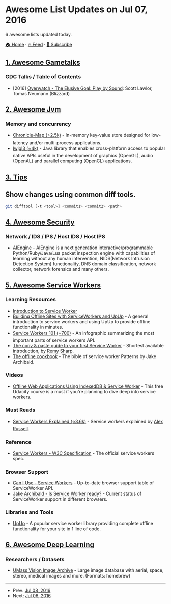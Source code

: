 # Awesome List Updates on Jul 07, 2016

6 awesome lists updated today.

[🏠 Home](/README.md) · [🔥 Feed](https://test.trackawesomelist.com/feed.xml) · [📮 Subscribe](https://trackawesomelist.us17.list-manage.com/subscribe?u=d2f0117aa829c83a63ec63c2f&id=36a103854c)



## [1. Awesome Gametalks](/content/hzoo/awesome-gametalks/README.md)

### GDC Talks / Table of Contents

*   \[2016] [Overwatch - The Elusive Goal: Play by Sound](https://www.youtube.com/watch?v=zF_jcrTCMsA): Scott Lawlor, Tomas Neumann (Blizzard)

## [2. Awesome Jvm](/content/deephacks/awesome-jvm/README.md)

### Memory and concurrency

*   [Chronicle-Map (⭐2.5k)](https://github.com/OpenHFT/Chronicle-Map) - In-memory key-value store designed for low-latency and/or multi-process applications.
*   [lwjgl3 (⭐4k)](https://github.com/LWJGL/lwjgl3) - Java library that enables cross-platform access to popular native APIs useful in the development of graphics (OpenGL), audio (OpenAL) and parallel computing (OpenCL) applications.

## [3. Tips](/content/git-tips/tips/README.md)
## Show changes using common diff tools.

```sh
git difftool [-t <tool>] <commit1> <commit2> <path>
```

## [4. Awesome Security](/content/sbilly/awesome-security/README.md)

### Network / IDS / IPS / Host IDS / Host IPS

*   [AIEngine](https://bitbucket.org/camp0/aiengine) - AIEngine is a next generation interactive/programmable Python/Ruby/Java/Lua packet inspection engine with capabilities of learning without any human intervention, NIDS(Network Intrusion Detection System) functionality, DNS domain classification, network collector, network forensics and many others.

## [5. Awesome Service Workers](/content/TalAter/awesome-service-workers/README.md)

### Learning Resources

*   [Introduction to Service Worker](http://www.html5rocks.com/en/tutorials/service-worker/introduction/)
*   [Building Offline Sites with ServiceWorkers and UpUp](https://dev.opera.com/articles/offline-with-upup-service-workers/) - A general introduction to service workers and using UpUp to provide offline functionality in minutes.
*   [Service Workers 101 (⭐700)](https://github.com/delapuente/service-workers-101) - An infographic summarizing the most important parts of service workers API.
*   [The copy & paste guide to your first Service Worker](https://remysharp.com/2016/03/22/the-copy--paste-guide-to-your-first-service-worker) - Shortest available introduction, by [Remy Sharp](https://github.com/remy).
*   [The offline cookbook](https://jakearchibald.com/2014/offline-cookbook/) - The bible of service worker Patterns by Jake Archibald.

### Videos

*   [Offline Web Applications Using IndexedDB & Service Worker](https://www.udacity.com/course/offline-web-applications--ud899) - This free Udacity course is a must if you're planning to dive deep into service workers.

### Must Reads

*   [Service Workers Explained (⭐3.6k)](https://github.com/slightlyoff/ServiceWorker/blob/master/explainer.md) - Service workers explained by [Alex Russell](https://github.com/slightlyoff).

### Reference

*   [Service Workers - W3C Specification](https://www.w3.org/TR/service-workers/) - The official service workers spec.

### Browser Support

*   [Can I Use - Service Workers](http://caniuse.com/#feat=serviceworkers) - Up-to-date browser support table of ServiceWorker API.
*   [Jake Archibald - Is Service Worker ready?](https://jakearchibald.github.io/isserviceworkerready/) - Current status of ServiceWorker support in different browsers.

### Libraries and Tools

*   [UpUp](http://upup.rocks/) - A popular service worker library providing complete offline functionality for your site in 1 line of code.

## [6. Awesome Deep Learning](/content/ChristosChristofidis/awesome-deep-learning/README.md)

### Researchers / Datasets

*   [UMass Vision Image Archive](http://vis-www.cs.umass.edu/\~vislib/) - Large image database with aerial, space, stereo, medical images and more. (Formats: homebrew)

---

- Prev: [Jul 08, 2016](/content/2016/07/08/README.md)
- Next: [Jul 06, 2016](/content/2016/07/06/README.md)